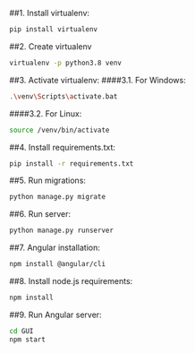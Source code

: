 ##1. Install virtualenv: 
```bash 
pip install virtualenv
```
##2. Create virtualenv 
``` bash
virtualenv -p python3.8 venv
```
##3. Activate virtualenv:
####3.1. For Windows:
```bash
.\venv\Scripts\activate.bat
```
####3.2. For Linux: 
```bash 
source /venv/bin/activate
```
##4. Install requirements.txt:
```bash
pip install -r requirements.txt
```
##5. Run migrations:
```bash
python manage.py migrate
```
##6. Run server:
```bash
python manage.py runserver
```
##7. Angular installation:
```bash
npm install @angular/cli
```
##8. Install node.js requirements:
```bash
npm install
```
##9. Run Angular server: 
```bash
cd GUI
npm start
```
